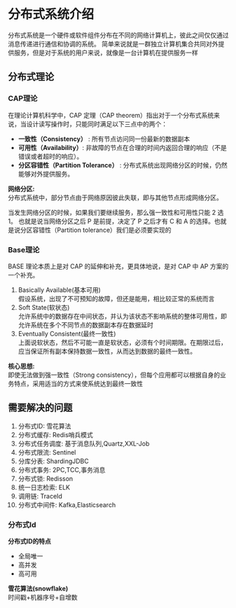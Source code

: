# 分布式系统介绍

分布式系统是一个硬件或软件组件分布在不同的网络计算机上，彼此之间仅仅通过消息传递进行通信和协调的系统。
简单来说就是一群独立计算机集合共同对外提供服务，但是对于系统的用户来说，就像是一台计算机在提供服务一样

## 分布式理论

### CAP理论
在理论计算机科学中，CAP 定理（CAP theorem）指出对于一个分布式系统来说，当设计读写操作时，只能同时满足以下三点中的两个：

- **一致性（Consistency）** : 所有节点访问同一份最新的数据副本
- **可用性（Availability）**: 非故障的节点在合理的时间内返回合理的响应（不是错误或者超时的响应）。
- **分区容错性（Partition Tolerance）** : 分布式系统出现网络分区的时候，仍然能够对外提供服务。


**网络分区:**  
分布式系统中，部分节点由于网络原因彼此失联，即与其他节点形成网络分区。


当发生网络分区的时候，如果我们要继续服务，那么强一致性和可用性只能 2 选 1。
也就是说当网络分区之后 P 是前提，决定了 P 之后才有 C 和 A 的选择。也就是说分区容错性（Partition tolerance）我们是必须要实现的


### Base理论

BASE 理论本质上是对 CAP 的延伸和补充，更具体地说，是对 CAP 中 AP 方案的一个补充。

1. Basically Available(基本可用)  
   假设系统，出现了不可预知的故障，但还是能用，相比较正常的系统而言
2. Soft State(软状态)  
   允许系统中的数据存在中间状态，并认为该状态不影响系统的整体可用性，即允许系统在多个不同节点的数据副本存在数据延时
3. Eventually Consistent(最终一致性)  
   上面说软状态，然后不可能一直是软状态，必须有个时间期限。在期限过后，应当保证所有副本保持数据一致性，从而达到数据的最终一致性。

**核心思想:**  
即使无法做到强一致性（Strong consistency），但每个应用都可以根据自身的业务特点，采用适当的方式来使系统达到最终一致性



## 需要解决的问题
1. 分布式ID: 雪花算法
2. 分布式缓存: Redis哨兵模式
3. 分布式任务调度: 基于消息队列,Quartz,XXL-Job
4. 分布式限流: Sentinel
5. 分库分表: ShardingJDBC
6. 分布式事务: 2PC,TCC,事务消息
7. 分布式锁: Redisson
8. 统一日志检索: ELK
9. 调用链: TraceId
10. 分布式中间件: Kafka,Elasticsearch

### 分布式Id
**分布式ID的特点**  
- 全局唯一
- 高并发
- 高可用

**雪花算法(snowflake)**  
时间戳+机器序号+自增数